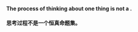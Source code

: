 #### The process of thinking about one thing is not a <Constant True Proposition Set>.
#### 思考过程不是一个恒真命题集。
